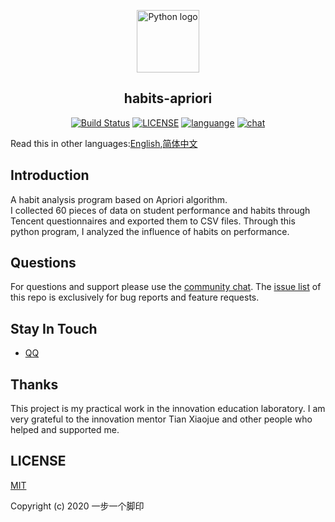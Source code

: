 <p align="center"><a href="#"><img width="100" src="https://i.loli.net/2020/07/31/uRdaVf14yXmOIwK.png" alt="Python logo"></a></p>
<h2 align="center">habits-apriori</h2>
<p align="center">
  <a href="https://travis-ci.com/github/ybygjylj/habits-apriori/"><img src="https://travis-ci.com/ybygjylj/habits-apriori.svg?branch=master" alt="Build Status"></a>
  <a href="https://raw.githubusercontent.com/ybygjylj/habits-apriori/master/LICENSE"><img src="https://img.shields.io/badge/license-MIT-blue.svg" alt="LICENSE"></a>
  <a href="https://github.com/topics/python"><img src="https://img.shields.io/badge/language-python-blue.svg" alt="languange"></a>
  <a href="https://gitter.im/habits-apriori/community"><img src="https://badges.gitter.im/Join%20Chat.svg" alt="chat"></a>
</p>

Read this in other languages:<a href="https://github.com/ybygjylj/habits-apriori/blob/master/README.md">English</a>,<a href="https://github.com/ybygjylj/habits-apriori/blob/master/README.zh_Hans.md">简体中文</a>

## Introduction
A habit analysis program based on Apriori algorithm.<br>
I collected 60 pieces of data on student performance and habits through Tencent questionnaires and exported them to CSV files. Through this python program, I analyzed the influence of habits on performance.

## Questions
For questions and support please use the <a href="https://gitter.im/habits-apriori/community">community chat</a>. The <a href="https://github.com/ybygjylj/habits-apriori/issues">issue list</a> of this repo is exclusively for bug reports and feature requests.

## Stay In Touch
- <a href="https://i.loli.net/2020/07/31/ptBWyVHU1Nzowhg.jpg" target="_blank">QQ</a>

## Thanks
This project is my practical work in the innovation education laboratory. I am very grateful to the innovation mentor Tian Xiaojue and other people who helped and supported me.

## LICENSE
<a href="https://raw.githubusercontent.com/ybygjylj/habits-apriori/master/LICENSE">MIT</a>

Copyright (c) 2020 一步一个脚印
